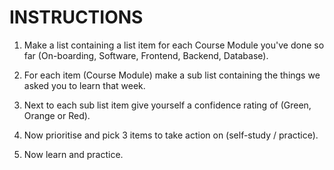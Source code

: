 # INSTRUCTIONS

1. Make a list containing a list item for each Course Module you've done so far (On-boarding, Software, Frontend, Backend, Database).

2. For each item (Course Module) make a sub list containing the things we asked you to learn that week.

3. Next to each sub list item give yourself a confidence rating of (Green, Orange or Red).

4. Now prioritise and pick 3 items to take action on (self-study / practice).

5. Now learn and practice.

